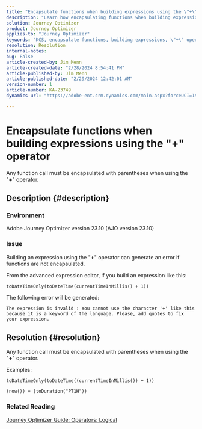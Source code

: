 ```yaml
---
title: "Encapsulate functions when building expressions using the \"+\" operator"
description: "Learn how encapsulating functions when building expressions using the \"+\" operator avoids errors in Adobe Journey Optimizer version 23.10."
solution: Journey Optimizer
product: Journey Optimizer
applies-to: "Journey Optimizer"
keywords: "KCS, encapsulate functions, building expressions, \"+\" operator, Troubleshooting, AJO version 23.10, Adobe Journey Optimizer version 23.10"
resolution: Resolution
internal-notes: 
bug: False
article-created-by: Jim Menn
article-created-date: "2/28/2024 8:54:41 PM"
article-published-by: Jim Menn
article-published-date: "2/29/2024 12:42:01 AM"
version-number: 1
article-number: KA-23749
dynamics-url: "https://adobe-ent.crm.dynamics.com/main.aspx?forceUCI=1&pagetype=entityrecord&etn=knowledgearticle&id=dc42ec91-7bd6-ee11-9079-6045bd006268"

---
```

# Encapsulate functions when building expressions using the "+" operator


Any function call must be encapsulated with parentheses when using the "<b>+</b>" operator.

## Description {#description}


### Environment

Adobe Journey Optimizer version 23.10 (AJO version 23.10)

### Issue

Building an expression using the "<b>+</b>" operator can generate an error if functions are not encapsulated.

From the advanced expression editor, if you build an expression like this:


```
toDateTimeOnly(toDateTime(currentTimeInMillis() + 1))
```


The following error will be generated:


```
The expression is invalid : You cannot use the character '+' like this because it is a keyword of the language. Please, add quotes to fix your expression.
```



## Resolution {#resolution}


Any function call must be encapsulated with parentheses when using the "<b>+</b>" operator.

Examples:


```
toDateTimeOnly(toDateTime((currentTimeInMillis()) + 1))
```



```
(now()) + (toDuration("PT1H"))
```


### Related Reading

[Journey Optimizer Guide: Operators: Logical](https://experienceleague.adobe.com/docs/journey-optimizer/using/orchestrate-journeys/building-advanced-conditions-journeys/syntax/operators.html#%2B-2)
